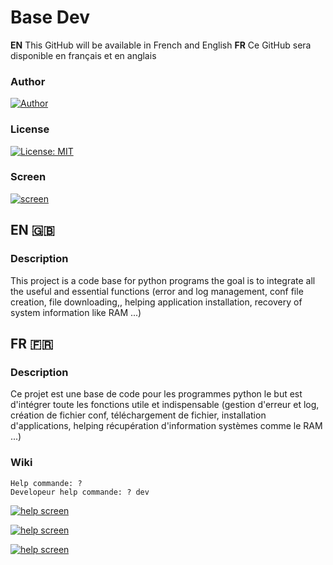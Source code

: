 # Base Dev

__EN__ This GitHub will be available in French and English __FR__ Ce GitHub sera disponible en français et en anglais

### Author
[![Author](https://raw.githubusercontent.com/Pikatsuto/AtmoPack-Full/main/icon.gif)](https://github.com/Pikatsuto)

### License
[![License: MIT](https://upload.wikimedia.org/wikipedia/commons/thumb/0/0c/MIT_logo.svg/220px-MIT_logo.svg.png)](https://github.com/Pikatsuto/Base-Dev/blob/main/LICENSE)

### Screen
[![screen](https://i.imgur.com/n7IDlrn.png)](https://i.imgur.com/n7IDlrn.png)

## EN 🇬🇧

### Description
This project is a code base for python programs
the goal is to integrate all the useful and essential functions
(error and log management, conf file creation, file downloading,, helping
application installation, recovery of system information like RAM ...)

## FR 🇫🇷

### Description
Ce projet est une base de code pour les programmes python
le but est d'intégrer toute les fonctions utile et indispensable
(gestion d'erreur et log, création de fichier conf,
téléchargement de fichier, installation d'applications, helping
récupération d'information systèmes comme le RAM ...)

### Wiki
```
Help commande: ?
Developeur help commande: ? dev
```

[![help screen](https://i.imgur.com/91erIBn.png)](https://i.imgur.com/91erIBn.png)

[![help screen](https://i.imgur.com/GcA10dZ.png)](https://i.imgur.com/GcA10dZ.png)

[![help screen](https://i.imgur.com/Dk8BcXO.png)](https://i.imgur.com/Dk8BcXO.png)